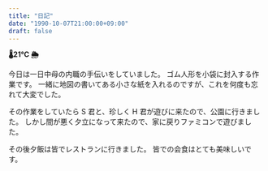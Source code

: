 ```yaml
---
title: "日記"
date: "1990-10-07T21:00:00+09:00"
draft: false
---
```


__🌡21℃ 🌦__

今日は一日中母の内職の手伝いをしていました。
ゴム人形を小袋に封入する作業です。
一緒に地図の書いてある小さな紙を入れるのですが、これを何度も忘れて大変でした。

その作業をしていたら S 君と、珍しく H 君が遊びに来たので、公園に行きました。
しかし間が悪く夕立になって来たので、家に戻りファミコンで遊びました。

その後夕飯は皆でレストランに行きました。
皆での会食はとても美味しいです。
